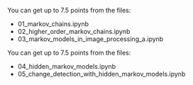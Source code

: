 You can get up to 7.5 points from the files:

- 01\_markov\_chains.ipynb
- 02_higher_order_markov_chains.ipynb
- 03_markov_models_in_image_processing_a.ipynb

You can get up to 7.5 points from the files:
- 04_hidden_markov_models.ipynb
- 05_change_detection_with_hidden_markov_models.ipynb
